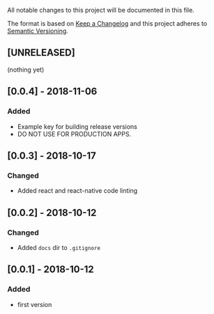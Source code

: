 All notable changes to this project will be documented in this file.

The format is based on [Keep a Changelog](http://keepachangelog.com/en/1.0.0/)
and this project adheres to [Semantic Versioning](http://semver.org/spec/v2.0.0.html).

## [UNRELEASED]
(nothing yet)

## [0.0.4] - 2018-11-06
### Added
- Example key for building release versions
- DO NOT USE FOR PRODUCTION APPS.

## [0.0.3] - 2018-10-17
### Changed
- Added react and react-native code linting

## [0.0.2] - 2018-10-12
### Changed
- Added `docs` dir to `.gitignore`

## [0.0.1] - 2018-10-12
### Added
- first version
